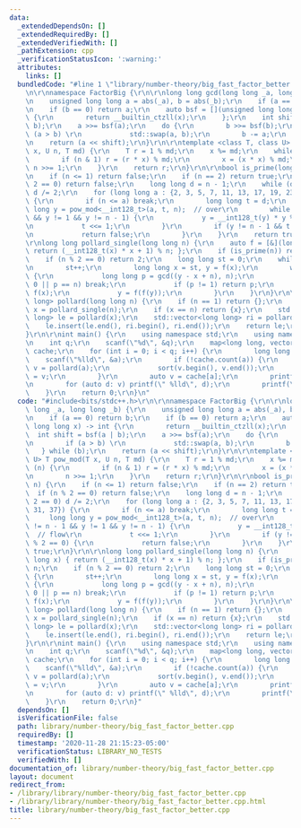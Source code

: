 ```yaml
---
data:
  _extendedDependsOn: []
  _extendedRequiredBy: []
  _extendedVerifiedWith: []
  _pathExtension: cpp
  _verificationStatusIcon: ':warning:'
  attributes:
    links: []
  bundledCode: "#line 1 \"library/number-theory/big_fast_factor_better.cpp\"\n#include<bits/stdc++.h>\r\
    \n\r\nnamespace FactorBig {\r\n\r\nlong long gcd(long long _a, long long _b) {\r\
    \n    unsigned long long a = abs(_a), b = abs(_b);\r\n    if (a == 0) return b;\r\
    \n    if (b == 0) return a;\r\n    auto bsf = [](unsigned long long x) -> int\
    \ {\r\n        return __builtin_ctzll(x);\r\n    };\r\n    int shift = bsf(a |\
    \ b);\r\n    a >>= bsf(a);\r\n    do {\r\n        b >>= bsf(b);\r\n        if\
    \ (a > b) \r\n            std::swap(a, b);\r\n        b -= a;\r\n    } while (b);\r\
    \n    return (a << shift);\r\n}\r\n\r\ntemplate <class T, class U> T pow_mod(T\
    \ x, U n, T md) {\r\n    T r = 1 % md;\r\n    x %= md;\r\n    while (n) {\r\n\
    \        if (n & 1) r = (r * x) % md;\r\n        x = (x * x) % md;\r\n       \
    \ n >>= 1;\r\n    }\r\n    return r;\r\n}\r\n\r\nbool is_prime(long long n) {\r\
    \n    if (n <= 1) return false;\r\n    if (n == 2) return true;\r\n    if (n %\
    \ 2 == 0) return false;\r\n    long long d = n - 1;\r\n    while (d % 2 == 0)\
    \ d /= 2;\r\n    for (long long a : {2, 3, 5, 7, 11, 13, 17, 19, 23, 29, 31, 37})\
    \ {\r\n        if (n <= a) break;\r\n        long long t = d;\r\n        long\
    \ long y = pow_mod<__int128_t>(a, t, n);  // over\r\n        while (t != n - 1\
    \ && y != 1 && y != n - 1) {\r\n            y = __int128_t(y) * y % n;  // flow\r\
    \n            t <<= 1;\r\n        }\r\n        if (y != n - 1 && t % 2 == 0) {\r\
    \n            return false;\r\n        }\r\n    }\r\n    return true;\r\n}\r\n\
    \r\nlong long pollard_single(long long n) {\r\n    auto f = [&](long long x) {\
    \ return (__int128_t(x) * x + 1) % n; };\r\n    if (is_prime(n)) return n;\r\n\
    \    if (n % 2 == 0) return 2;\r\n    long long st = 0;\r\n    while (true) {\r\
    \n        st++;\r\n        long long x = st, y = f(x);\r\n        while (true)\
    \ {\r\n            long long p = gcd((y - x + n), n);\r\n            if (p ==\
    \ 0 || p == n) break;\r\n            if (p != 1) return p;\r\n            x =\
    \ f(x);\r\n            y = f(f(y));\r\n        }\r\n    }\r\n}\r\n\r\nstd::vector<long\
    \ long> pollard(long long n) {\r\n    if (n == 1) return {};\r\n    long long\
    \ x = pollard_single(n);\r\n    if (x == n) return {x};\r\n    std::vector<long\
    \ long> le = pollard(x);\r\n    std::vector<long long> ri = pollard(n / x);\r\n\
    \    le.insert(le.end(), ri.begin(), ri.end());\r\n    return le;\r\n}\r\n\r\n\
    }\r\n\r\nint main() {\r\n    using namespace std;\r\n    using namespace FactorBig;\r\
    \n    int q;\r\n    scanf(\"%d\", &q);\r\n    map<long long, vector<long long>>\
    \ cache;\r\n    for (int i = 0; i < q; i++) {\r\n        long long a;\r\n    \
    \    scanf(\"%lld\", &a);\r\n        if (!cache.count(a)) {\r\n            auto\
    \ v = pollard(a);\r\n            sort(v.begin(), v.end());\r\n            cache[a]\
    \ = v;\r\n        }\r\n        auto v = cache[a];\r\n        printf(\"%d\", int(v.size()));\r\
    \n        for (auto d: v) printf(\" %lld\", d);\r\n        printf(\"\\n\");\r\n\
    \    }\r\n    return 0;\r\n}\n"
  code: "#include<bits/stdc++.h>\r\n\r\nnamespace FactorBig {\r\n\r\nlong long gcd(long\
    \ long _a, long long _b) {\r\n    unsigned long long a = abs(_a), b = abs(_b);\r\
    \n    if (a == 0) return b;\r\n    if (b == 0) return a;\r\n    auto bsf = [](unsigned\
    \ long long x) -> int {\r\n        return __builtin_ctzll(x);\r\n    };\r\n  \
    \  int shift = bsf(a | b);\r\n    a >>= bsf(a);\r\n    do {\r\n        b >>= bsf(b);\r\
    \n        if (a > b) \r\n            std::swap(a, b);\r\n        b -= a;\r\n \
    \   } while (b);\r\n    return (a << shift);\r\n}\r\n\r\ntemplate <class T, class\
    \ U> T pow_mod(T x, U n, T md) {\r\n    T r = 1 % md;\r\n    x %= md;\r\n    while\
    \ (n) {\r\n        if (n & 1) r = (r * x) % md;\r\n        x = (x * x) % md;\r\
    \n        n >>= 1;\r\n    }\r\n    return r;\r\n}\r\n\r\nbool is_prime(long long\
    \ n) {\r\n    if (n <= 1) return false;\r\n    if (n == 2) return true;\r\n  \
    \  if (n % 2 == 0) return false;\r\n    long long d = n - 1;\r\n    while (d %\
    \ 2 == 0) d /= 2;\r\n    for (long long a : {2, 3, 5, 7, 11, 13, 17, 19, 23, 29,\
    \ 31, 37}) {\r\n        if (n <= a) break;\r\n        long long t = d;\r\n   \
    \     long long y = pow_mod<__int128_t>(a, t, n);  // over\r\n        while (t\
    \ != n - 1 && y != 1 && y != n - 1) {\r\n            y = __int128_t(y) * y % n;\
    \  // flow\r\n            t <<= 1;\r\n        }\r\n        if (y != n - 1 && t\
    \ % 2 == 0) {\r\n            return false;\r\n        }\r\n    }\r\n    return\
    \ true;\r\n}\r\n\r\nlong long pollard_single(long long n) {\r\n    auto f = [&](long\
    \ long x) { return (__int128_t(x) * x + 1) % n; };\r\n    if (is_prime(n)) return\
    \ n;\r\n    if (n % 2 == 0) return 2;\r\n    long long st = 0;\r\n    while (true)\
    \ {\r\n        st++;\r\n        long long x = st, y = f(x);\r\n        while (true)\
    \ {\r\n            long long p = gcd((y - x + n), n);\r\n            if (p ==\
    \ 0 || p == n) break;\r\n            if (p != 1) return p;\r\n            x =\
    \ f(x);\r\n            y = f(f(y));\r\n        }\r\n    }\r\n}\r\n\r\nstd::vector<long\
    \ long> pollard(long long n) {\r\n    if (n == 1) return {};\r\n    long long\
    \ x = pollard_single(n);\r\n    if (x == n) return {x};\r\n    std::vector<long\
    \ long> le = pollard(x);\r\n    std::vector<long long> ri = pollard(n / x);\r\n\
    \    le.insert(le.end(), ri.begin(), ri.end());\r\n    return le;\r\n}\r\n\r\n\
    }\r\n\r\nint main() {\r\n    using namespace std;\r\n    using namespace FactorBig;\r\
    \n    int q;\r\n    scanf(\"%d\", &q);\r\n    map<long long, vector<long long>>\
    \ cache;\r\n    for (int i = 0; i < q; i++) {\r\n        long long a;\r\n    \
    \    scanf(\"%lld\", &a);\r\n        if (!cache.count(a)) {\r\n            auto\
    \ v = pollard(a);\r\n            sort(v.begin(), v.end());\r\n            cache[a]\
    \ = v;\r\n        }\r\n        auto v = cache[a];\r\n        printf(\"%d\", int(v.size()));\r\
    \n        for (auto d: v) printf(\" %lld\", d);\r\n        printf(\"\\n\");\r\n\
    \    }\r\n    return 0;\r\n}"
  dependsOn: []
  isVerificationFile: false
  path: library/number-theory/big_fast_factor_better.cpp
  requiredBy: []
  timestamp: '2020-11-28 21:15:23-05:00'
  verificationStatus: LIBRARY_NO_TESTS
  verifiedWith: []
documentation_of: library/number-theory/big_fast_factor_better.cpp
layout: document
redirect_from:
- /library/library/number-theory/big_fast_factor_better.cpp
- /library/library/number-theory/big_fast_factor_better.cpp.html
title: library/number-theory/big_fast_factor_better.cpp
---
```

